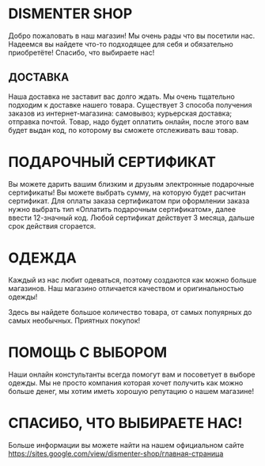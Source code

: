 # DISMENTER SHOP

Добро пожаловать в наш магазин! Мы очень рады что вы посетили нас. Надеемся вы найдете что-то подходящее для себя и обязательно приобретёте! Спасибо, что выбираете нас!



## ДОСТАВКА

Наша доставка не заставит вас долго ждать. Мы очень тщательно подходим к доставке нашего товара. Существует 3 способа получения заказов из интернет-магазина:
самовывоз;
курьерская доставка;
отправка почтой.
Товар, надо будет оплатить онлайн, после этого вам будет выдан код, по которому вы сможете отслеживать ваш товар.



# ПОДАРОЧНЫЙ СЕРТИФИКАТ
Вы можете дарить вашим близким и друзьям электронные подарочные сертификаты! Вы можете выбрать сумму, на которую будет расчитан сертификат. Для оплаты заказа сертификатом при оформлении заказа нужно выбрать тип «Оплатить подарочным сертификатом», далее ввести 12-значный код. Любой сертификат действует 3 месяца, дальше срок действия сгорается.



# ОДЕЖДА
Каждый из нас любит одеваться, поэтому создаются как можно больше магазинов. Наш магазино отличается качеством и оригинальностью одежды!

Здесь вы найдете большое количество товара, от самых попуярных до самых необычных.
Приятных покупок!




# ПОМОЩЬ С ВЫБОРОМ
Наши онлайн констультанты всегда помогут вам и посоветует в выборе одежды. Мы не просто компания которая хочет получить как можно больше денег, мы хотим иметь хорошую репутацию о нашем магазине!

# СПАСИБО, ЧТО ВЫБИРАЕТЕ НАС!

Больше информации вы можете найти на нашем официальном сайте 
https://sites.google.com/view/dismenter-shop/главная-страница


